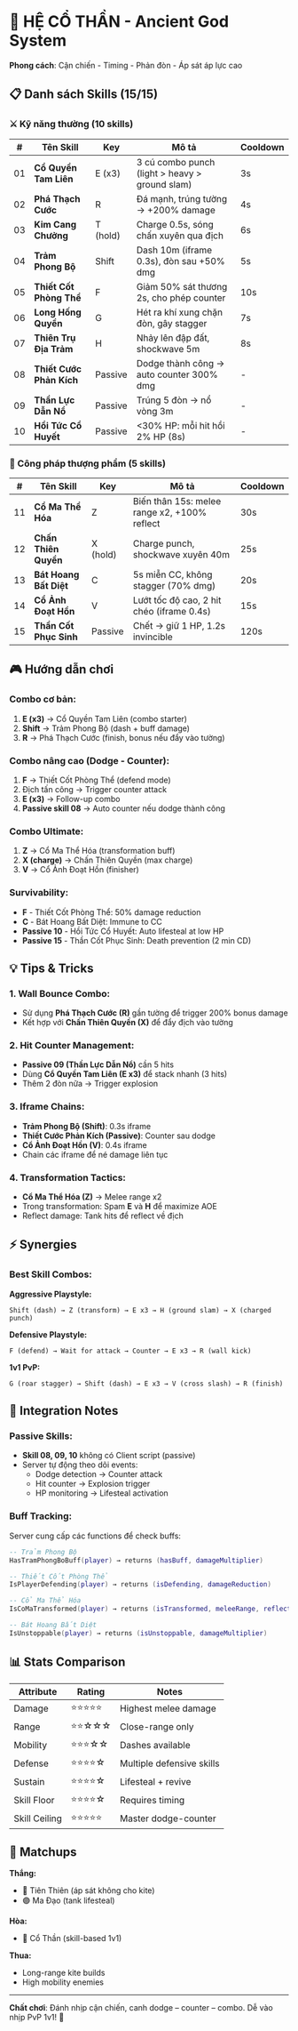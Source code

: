 # 👊 HỆ CỔ THẦN - Ancient God System

**Phong cách**: Cận chiến - Timing - Phản đòn - Áp sát áp lực cao

## 📋 Danh sách Skills (15/15)

### ⚔️ Kỹ năng thường (10 skills)

| # | Tên Skill | Key | Mô tả | Cooldown |
|---|-----------|-----|-------|----------|
| 01 | **Cổ Quyền Tam Liên** | E (x3) | 3 cú combo punch (light > heavy > ground slam) | 3s |
| 02 | **Phá Thạch Cước** | R | Đá mạnh, trúng tường → +200% damage | 4s |
| 03 | **Kim Cang Chưởng** | T (hold) | Charge 0.5s, sóng chấn xuyên qua địch | 6s |
| 04 | **Trảm Phong Bộ** | Shift | Dash 10m (iframe 0.3s), đòn sau +50% dmg | 5s |
| 05 | **Thiết Cốt Phòng Thể** | F | Giảm 50% sát thương 2s, cho phép counter | 10s |
| 06 | **Long Hống Quyền** | G | Hét ra khí xung chặn đòn, gây stagger | 7s |
| 07 | **Thiên Trụ Địa Trảm** | H | Nhảy lên đập đất, shockwave 5m | 8s |
| 08 | **Thiết Cước Phản Kích** | Passive | Dodge thành công → auto counter 300% dmg | - |
| 09 | **Thần Lực Dẫn Nổ** | Passive | Trúng 5 đòn → nổ vòng 3m | - |
| 10 | **Hồi Tức Cổ Huyết** | Passive | <30% HP: mỗi hit hồi 2% HP (8s) | - |

### 🌟 Công pháp thượng phẩm (5 skills)

| # | Tên Skill | Key | Mô tả | Cooldown |
|---|-----------|-----|-------|----------|
| 11 | **Cổ Ma Thể Hóa** | Z | Biến thân 15s: melee range x2, +100% reflect | 30s |
| 12 | **Chấn Thiên Quyền** | X (hold) | Charge punch, shockwave xuyên 40m | 25s |
| 13 | **Bát Hoang Bất Diệt** | C | 5s miễn CC, không stagger (70% dmg) | 20s |
| 14 | **Cổ Ảnh Đoạt Hồn** | V | Lướt tốc độ cao, 2 hit chéo (iframe 0.4s) | 15s |
| 15 | **Thần Cốt Phục Sinh** | Passive | Chết → giữ 1 HP, 1.2s invincible | 120s |

## 🎮 Hướng dẫn chơi

### Combo cơ bản:
1. **E (x3)** → Cổ Quyền Tam Liên (combo starter)
2. **Shift** → Trảm Phong Bộ (dash + buff damage)
3. **R** → Phá Thạch Cước (finish, bonus nếu đẩy vào tường)

### Combo nâng cao (Dodge - Counter):
1. **F** → Thiết Cốt Phòng Thể (defend mode)
2. Địch tấn công → Trigger counter attack
3. **E (x3)** → Follow-up combo
4. **Passive skill 08** → Auto counter nếu dodge thành công

### Combo Ultimate:
1. **Z** → Cổ Ma Thể Hóa (transformation buff)
2. **X (charge)** → Chấn Thiên Quyền (max charge)
3. **V** → Cổ Ảnh Đoạt Hồn (finisher)

### Survivability:
- **F** - Thiết Cốt Phòng Thể: 50% damage reduction
- **C** - Bát Hoang Bất Diệt: Immune to CC
- **Passive 10** - Hồi Tức Cổ Huyết: Auto lifesteal at low HP
- **Passive 15** - Thần Cốt Phục Sinh: Death prevention (2 min CD)

## 💡 Tips & Tricks

### 1. Wall Bounce Combo:
- Sử dụng **Phá Thạch Cước (R)** gần tường để trigger 200% bonus damage
- Kết hợp với **Chấn Thiên Quyền (X)** để đẩy địch vào tường

### 2. Hit Counter Management:
- **Passive 09 (Thần Lực Dẫn Nổ)** cần 5 hits
- Dùng **Cổ Quyền Tam Liên (E x3)** để stack nhanh (3 hits)
- Thêm 2 đòn nữa → Trigger explosion

### 3. Iframe Chains:
- **Trảm Phong Bộ (Shift)**: 0.3s iframe
- **Thiết Cước Phản Kích (Passive)**: Counter sau dodge
- **Cổ Ảnh Đoạt Hồn (V)**: 0.4s iframe
- Chain các iframe để né damage liên tục

### 4. Transformation Tactics:
- **Cổ Ma Thể Hóa (Z)** → Melee range x2
- Trong transformation: Spam **E** và **H** để maximize AOE
- Reflect damage: Tank hits để reflect về địch

## ⚡ Synergies

### Best Skill Combos:

**Aggressive Playstyle:**
```
Shift (dash) → Z (transform) → E x3 → H (ground slam) → X (charged punch)
```

**Defensive Playstyle:**
```
F (defend) → Wait for attack → Counter → E x3 → R (wall kick)
```

**1v1 PvP:**
```
G (roar stagger) → Shift (dash) → E x3 → V (cross slash) → R (finish)
```

## 🔧 Integration Notes

### Passive Skills:
- **Skill 08, 09, 10** không có Client script (passive)
- Server tự động theo dõi events:
  - Dodge detection → Counter attack
  - Hit counter → Explosion trigger
  - HP monitoring → Lifesteal activation

### Buff Tracking:
Server cung cấp các functions để check buffs:
```lua
-- Trảm Phong Bộ
HasTramPhongBoBuff(player) → returns (hasBuff, damageMultiplier)

-- Thiết Cốt Phòng Thể
IsPlayerDefending(player) → returns (isDefending, damageReduction)

-- Cổ Ma Thể Hóa
IsCoMaTransformed(player) → returns (isTransformed, meleeRange, reflectDamage)

-- Bát Hoang Bất Diệt
IsUnstoppable(player) → returns (isUnstoppable, damageMultiplier)
```

## 📊 Stats Comparison

| Attribute | Rating | Notes |
|-----------|--------|-------|
| Damage | ⭐⭐⭐⭐⭐ | Highest melee damage |
| Range | ⭐⭐☆☆☆ | Close-range only |
| Mobility | ⭐⭐⭐☆☆ | Dashes available |
| Defense | ⭐⭐⭐⭐☆ | Multiple defensive skills |
| Sustain | ⭐⭐⭐⭐☆ | Lifesteal + revive |
| Skill Floor | ⭐⭐⭐⭐☆ | Requires timing |
| Skill Ceiling | ⭐⭐⭐⭐⭐ | Master dodge-counter |

## 🎯 Matchups

**Thắng:**
- 🔵 Tiên Thiên (áp sát không cho kite)
- 🟣 Ma Đạo (tank lifesteal)

**Hòa:**
- 🔴 Cổ Thần (skill-based 1v1)

**Thua:**
- Long-range kite builds
- High mobility enemies

---

**Chất chơi**: Đánh nhịp cận chiến, canh dodge – counter – combo. Dễ vào nhịp PvP 1v1! 💪
